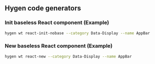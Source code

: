 ## Hygen code generators

### Init baseless React component (Example)

```sh
hygen wt react-init-nobase --category Data-Display --name AppBar
```

### New baseless React component (Example)

```sh
hygen wt react-new --category Data-Display --name AppBar
```
